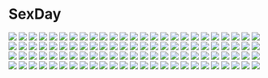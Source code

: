 # SexDay
![](https://konachan.com/jpeg/24bd5df8322397c2b27419717af5a3fd/Konachan.com%20-%20155267%20ass%20medaka_box%20panties%20underwear.jpg)
![](https://konachan.com/jpeg/eb33c2614f40ec17c14d8c58b1fddabb/Konachan.com%20-%20259100%20animal_ears%20anthropomorphism%20ass%20brown_hair%20catgirl%20fang%20kantai_collection%20panties%20school_uniform%20skirt%20tail%20thighhighs%20underwear%20yellow_eyes.jpg)
![](https://konachan.com/image/20c8340c666cef3c8c7ef7306d784429/Konachan.com%20-%20141098%20alice_schuberg%20eugeo%20kirigaya_kazuto%20landscape%20scenic%20sword_art_online%20yuugure.jpg)
![](https://konachan.com/image/9b4eee385951d71ae5f7a06d87a80f87/Konachan.com%20-%20186324%20aqua_eyes%20blue_hair%20bottle_miku%20hatsune_miku%20phino_%28jinko0094%29%20vocaloid%20water.jpg)
![](https://konachan.com/jpeg/52c8ee7b8a5cbf4323a45150915dd5b5/Konachan.com%20-%20228677%20alcot%20bra%20breasts%20brown_eyes%20clouds%20game_cg%20long_hair%20nipples%20open_shirt%20panties%20pantyhose%20pussy%20rooftop%20sky%20sunset%20twintails%20uncensored%20underwear.jpg)
![](https://konachan.com/jpeg/1a77845ccb11ca47d3cbdeccbeb256ee/Konachan.com%20-%2061347%20animal%20bird%20clouds%20hatsune_miku%20kaito%20male%20polychromatic%20scenic%20vocaloid.jpg)
![](https://konachan.com/image/de18d0d3d37e08a9aab7ea7385de8226/Konachan.com%20-%20300059%202girls%20aliasing%20animal%20barefoot%20bicolored_eyes%20blonde_hair%20braids%20breasts%20fish%20glasses%20gray_hair%20green_eyes%20long_hair%20pink_eyes%20ponytail%20water%20yukata.jpg)
![](https://konachan.com/jpeg/f01c453367053446dc3e7de4f618150b/Konachan.com%20-%20306227%20blue_eyes%20blush%20bow%20braids%20cropped%20fan%20fang%20flowers%20garter_belt%20headdress%20kimono%20lolita_fashion%20original%20pink_hair%20stockings%20twintails%20zettai_ryouiki.jpg)
![](https://konachan.com/jpeg/f740ea058c50ca292e32d07149858d7b/Konachan.com%20-%20235834%20aliasing%20aqua_eyes%20blonde_hair%20building%20clouds%20dress%20feathers%20goth-loli%20headdress%20lolita_fashion%20long_hair%20original%20pantyhose%20sky%20umi_no_mizu%20wings.jpg)
![](https://konachan.com/image/be66e8b80f451dfe01a129385fdad55d/Konachan.com%20-%2032638%20ashinano_hitoshi%20yokohama_kaidashi_kikou.jpg)
![](https://konachan.com/jpeg/9dfe7ab08c0f0dd2bc562f390cca2879/Konachan.com%20-%20286486%20anthropomorphism%20azur_lane%20blonde_hair%20collar%20cropped%20long_hair%20nagishiro_mito%20navel%20orange_eyes%20ponytail%20school_uniform%20skirt%20waifu2x.jpg)
![](https://konachan.com/image/388c5b9e468562c027ca25cb2bf62055/Konachan.com%20-%2056450%20bow%20bow_%28weapon%29%20japanese_clothes%20tagme%20weapon.jpg)
![](https://konachan.com/jpeg/310dac3d7cf51af3ba53c572eeb0a373/Konachan.com%20-%2096152%20blue_eyes%20bra%20breasts%20brown_hair%20censored%20cum%20glasses%20ihara_asta%20nipples%20nopan%20open_shirt%20original%20panties%20school_uniform%20sex%20thighhighs%20underwear.jpg)
![](https://konachan.com/jpeg/0e38228fa64becef77476c646ad196bb/Konachan.com%20-%20282174%20blonde_hair%20blue_eyes%20blush%20breasts%20crying%20cum%20fellatio%20group%20long_hair%20navel%20nipples%20nude%20original%20penis%20pointed_ears%20tears%20uncensored.jpg)
![](https://konachan.com/jpeg/6d576ad26d9ba73c7e330201b85a5288/Konachan.com%20-%20225803%20aqua_hair%20barefoot%20bike_shorts%20brown_eyes%20dress%20long_hair%20lpip%20ponytail%20shorts%20summer_dress%20tagme_%28character%29%20waifu2x%20white.jpg)
![](https://konachan.com/image/e8d90e6e978decd247650d4049f72ada/Konachan.com%20-%20298318%202girls%20angel%20animal%20barefoot%20book%20bra%20breasts%20cameltoe%20cat%20demon%20drink%20food%20glasses%20halo%20horns%20logo%20original%20panties%20red_eyes%20shorts%20sydus%20tail%20wings.jpg)
![](https://konachan.com/image/121e79b7526aef28aa1dbfe2ab4842ce/Konachan.com%20-%20249256%207th_dragon_2020%20aqua_eyes%20hatsune_miku%20long_hair%20petals%20ribbons%20skirt%20tagme_%28artist%29%20thighhighs%20twintails%20vocaloid.jpg)
![](https://konachan.com/image/c85662ee8fb89a249c8e3f32de798b15/Konachan.com%20-%20129089%20close%20game_cg%20long_hair%20makita_maki%20mukougaoka_kana%20pink_hair%20purple_eyes%20shinigami_no_testament.jpg)
![](https://konachan.com/jpeg/062799e4567a9414c8b1631737dcdf9d/Konachan.com%20-%20207015%202girls%20eto%20kneehighs%20original%20school_uniform%20skirt%20sleeping.jpg)
![](https://konachan.com/jpeg/95728a7e8334dff0115a0040fbd36e8d/Konachan.com%20-%20254285%20anus%20aqua_hair%20breast_grab%20breasts%20brown_eyes%20censored%20game_cg%20gloves%20long_hair%20nipples%20no_bra%20nopan%20penis%20pussy%20skirt%20splush_wave%20spread_legs%20tree.jpg)
![](https://konachan.com/image/0a8371276f081f2744326b1d85450e4a/Konachan.com%20-%20213538%20barefoot%20bikini%20black%20blonde_hair%20dark%20elbow_gloves%20gloves%20long_hair%20nauimusuka%20original%20pointed_ears%20swimsuit%20tiara%20yellow_eyes.jpg)
![](https://konachan.com/image/2e4ccd4204f064dadd9d19329b7ef04f/Konachan.com%20-%20218322%20ass%20bath%20bathtub%20breasts%20camera%20dark%20gray_hair%20long_hair%20mivit%20nude%20original%20panties%20red_hair%20short_hair%20shower%20socks%20towel%20underwear%20water%20wristwear.jpg)
![](https://konachan.com/image/cd4067e127c03361a6fb0b453995b4d9/Konachan.com%20-%20171512%20brown_eyes%20brown_hair%20choker%20cigarette%20clouds%20mac-kine%20minakami_yuki%20night%20sky%20smoking%20stars%20subarashiki_hibi%20tie.jpg)
![](https://konachan.com/jpeg/817935a822064a07c66e4e7a5b69e9b1/Konachan.com%20-%20304263%202girls%20apple228%20blue_eyes%20blush%20brown_hair%20dress%20goth-loli%20gray_hair%20headdress%20lolita_fashion%20long_hair%20original%20shoujo_ai%20wedding%20wedding_attire.jpg)
![](https://konachan.com/image/7756a21e994326fdb6591d0d31a4280e/Konachan.com%20-%20307670%20ass%20bandaid%20bikini%20blush%20breasts%20cleavage%20collar%20cropped%20idolmaster%20pink_eyes%20pink_hair%20shirt_lift%20short_hair%20squchan%20swimsuit%20upskirt%20wristwear.jpg)
![](https://konachan.com/image/de2d81c23d0f756223ba2125128cd336/Konachan.com%20-%2023784%20mahou_shoujo_lyrical_nanoha%20panties%20striped_panties%20underwear%20yagami_hayate.jpg)
![](https://konachan.com/image/1637a4f72a06acfe10dbb339aaf4f9f6/Konachan.com%20-%20220350%20group%20hatsune_miku%20long_hair%20luo_tianyi%20maika%20mayu_%28vocaloid%29%20mo_qingxian%20seeu%20uni_%28vocaloid%29%20vocaloid%20vocaloid_china%20weitu%20xingchen%20yan_he.jpg)
![](https://konachan.com/jpeg/6f83ac01987e003c8d5c1a05e6b26b08/Konachan.com%20-%2050879%20hayate_no_gotoku%20katsura_hinagiku.jpg)
![](https://konachan.com/image/a51b8e7085f6ccab0a25f4e680a625bb/Konachan.com%20-%2072344%20ass%20bed%20blonde_hair%20blush%20bow%20brown_hair%20fang%20horns%20ibuki_suika%20masiroke%20panties%20purple_eyes%20ribbons%20topless%20touhou%20underwear.jpg)
![](https://konachan.com/image/96ef96587529e24750475c75cc081b35/Konachan.com%20-%2063426%20favorite%20game_cg%20hoshizora_no_memoria%20tagme.jpg)
![](https://konachan.com/jpeg/2ae478fdf8f097e93e009506b60354cc/Konachan.com%20-%20160452%202girls%20breast_grab%20breasts%20lass%20michioka_airi%20nipples%20okushiro_yuki%20panties%20panty_pull%20pantyhose%20pink_hair%20scan%20thighhighs%20underwear%20yuri.jpg)
![](https://konachan.com/image/bf2ebfc259ac98e6d3b1c63955b50117/Konachan.com%20-%2056733%20asanami_miori%20blonde_hair%20breast_grab%20fingering%20jpeg_artifacts%20nipples%20panties%20purple_eyes%20shirogane_no_soleil%20tsurugi_hagane%20underwear.jpg)
![](https://konachan.com/image/2624969d5851b2545a68026f3c216381/Konachan.com%20-%2084924%20gun%20lm7_%28op-center%29%20weapon.jpg)
![](https://konachan.com/image/0ec94a0669b2af2aa76dcab71d3d48c9/Konachan.com%20-%20230018%20aliasing%20blush%20bodysuit%20breasts%20candy%20cleavage%20gloves%20gray_hair%20halloween%20hat%20litsvn%20long_hair%20pumpkin%20signed%20stars%20stockings%20tattoo%20witch%20witch_hat.jpg)
![](https://konachan.com/jpeg/ca88fff549bcd691f5dc81a466d1febc/Konachan.com%20-%20237387%20aliasing%20black_hair%20blush%20gray_eyes%20japanese_clothes%20matsunaga_kouyou%20miko%20nopan%20original%20short_hair%20socks%20spread_legs%20white.jpg)
![](https://konachan.com/image/d9c3c11058c592e5256eab14e4094fd2/Konachan.com%20-%20241192%202girls%20animal_ears%20anthropomorphism%20blush%20brown_eyes%20brown_hair%20gray_hair%20kemono_friends%20orange_eyes%20rance-san%20short_hair.jpg)
![](https://konachan.com/jpeg/ff0152fd2419468a26717ffa72a8f8a4/Konachan.com%20-%2046548%20blonde_hair%20bunny%20garter_belt%20indico_lite%20long_hair%20mitha%20ribbons%20tagme%20twintails.jpg)
![](https://konachan.com/image/7131b33f68310b758f52fbf6ee338878/Konachan.com%20-%20173984%202girls%20boots%20brown_eyes%20brown_hair%20crying%20orange_hair%20original%20pantyhose%20tears%20teddy_bear%20twintails%20yoropa.jpg)
![](https://konachan.com/image/c10a71203f5836add8dc03a6e6e2dca0/Konachan.com%20-%20303553%20aqua_eyes%20aqua_hair%20blush%20bow%20cirno%20daiyousei%20dress%20fairy%20fang%20flowers%20green_hair%20honoka_chiffon%20loli%20petals%20ponytail%20short_hair%20touhou%20wings.jpg)
![](https://konachan.com/image/8a9c44538296621f34091ec014c61b98/Konachan.com%20-%20183005%20bicolored_eyes%20choker%20date_a_live%20dress%20stockings%20swd3e2%20tokisaki_kurumi%20twintails.jpg)
![](https://konachan.com/image/7382d34c2519cc579ea36218fe9bd2f1/Konachan.com%20-%20306542%20aqua_eyes%20bed%20blush%20bra%20breasts%20brown_hair%20censored%20cum%20headband%20nipples%20panty_pull%20penis%20pussy%20sex%20short_hair%20tonchan%20underwear%20yuusha_no_yabou.jpg)
![](https://konachan.com/image/8190a26166eda829ac6b002f9fa39ab0/Konachan.com%20-%2041535%20avalon_code%20book%20flowers%20orange_eyes%20orange_hair%20short_hair.jpg)
![](https://konachan.com/image/fec97233094bffdd39c6f3e7882dfb7b/Konachan.com%20-%2086356%20bow%20bunnygirl%20doll%20foxgirl%20group%20hat%20katana%20knife%20mage%20magic%20maid%20miko%20myon%20ofuda%20spear%20sword%20tail%20touhou%20vampire%20weapon%20witch%20yakumo_ran%20yomogi_opa.jpg)
![](https://konachan.com/image/0205960281e46e66a153610d13252fca/Konachan.com%20-%2059899%20animal_ears%20apple%20food%20fruit%20horo%20long_hair%20nude%20ookami_to_koushinryou%20orange_hair%20red_eyes%20tail%20wolfgirl.jpg)
![](https://konachan.com/image/eef32362c44a6fbd692aee9f7386347a/Konachan.com%20-%20280785%202girls%20chihuri405%20dark%20gray_hair%20hoodie%20long_hair%20maid%20original%20pantyhose%20pink_hair%20shoujo_ai%20snow%20yana_%28chihuri%29%20zoya_%28chihuri%29.jpg)
![](https://konachan.com/image/ae503ed6d60d8fbacefc65fa0975c615/Konachan.com%20-%20164034%20aoki_lapis%20bikini%20swimsuit%20temari_%28deae%29%20underwater%20vocaloid%20water.jpg)
![](https://konachan.com/jpeg/4df8aef9afa85cf2e2d57556a978007a/Konachan.com%20-%20155669%20animal%20blue_hair%20bottle_miku%20fish%20hatsune_miku%20kayama%20purple_eyes%20school_uniform%20vocaloid%20water%20white.jpg)
![](https://konachan.com/image/c16ea65a35be31f5d9ee711c22408e93/Konachan.com%20-%20278001%20allenes%20aqua_eyes%20black_hair%20gun%20hat%20jpeg_artifacts%20long_hair%20original%20panties%20school_uniform%20skirt%20thighhighs%20underwear%20weapon.jpg)
![](https://konachan.com/jpeg/0e27adedc38f869c39e812a68d3ce52f/Konachan.com%20-%20139315%202girls%20bed%20blush%20breasts%20censored%20colorful_cure%20etoiles%20game_cg%20moric%20nipples%20purple_hair%20pussy%20red_hair%20sakuramiya_aoi%20thighhighs%20wet.jpg)
![](https://konachan.com/jpeg/dc1b216571dcc8634de05dd3df500b07/Konachan.com%20-%20173650%20blue_hair%20elbow_gloves%20game_cg%20gloves%20hat%20long_hair%20moon%20moonstone%20night%20purple_eyes%20ribbons%20ruruna%20thighhighs%20twintails%20witch_hat%20yamakaze_ran.jpg)
![](https://konachan.com/image/3b762a6ae09d35246975e51461cf365d/Konachan.com%20-%20141214%20blonde_hair%20brown_eyes%20brown_hair%20lark%20long_hair%20original%20school_uniform%20short_hair.jpg)
![](https://konachan.com/jpeg/65cf6bbd2da5891ac8982385a7f7bcb8/Konachan.com%20-%20263190%20anus%20aposine%20bed%20blue_eyes%20blush%20breasts%20cum%20gray_hair%20imouto_sae_ireba_ii.%20kani_nayuta%20long_hair%20navel%20nipples%20nude%20penis%20pussy%20sex%20uncensored.jpg)
![](https://konachan.com/jpeg/bbf3b4f81fea26a7ed1f42eba4367a54/Konachan.com%20-%2014368%20anthropomorphism%20me%20os-tan%20windows.jpg)
![](https://konachan.com/image/28eb5101db76444407927be13df1e581/Konachan.com%20-%2051694%20animal_ears%20foxgirl%20heart%20kanokon%20minamoto_chizuru%20nude%20pink.jpg)
![](https://konachan.com/image/ca7dfc136a2d9cf544dea8e819a355a8/Konachan.com%20-%2042132%20chibi%20dress%20fairy%20hat%20lily_white%20long_hair%20orange_hair%20ribbons%20touhou%20wings.jpg)
![](https://konachan.com/jpeg/64ad7b11fe6e8585afe22cd1bac480a0/Konachan.com%20-%20260024%20animal%20brown_eyes%20brown_hair%20dog%20gayarou%20original%20scan%20tie%20twintails.jpg)
![](https://konachan.com/jpeg/9ced489054c25c8ea1a22b85e8b3778e/Konachan.com%20-%20301643%20braids%20code%3Aqualia%20long_hair%20lucia_%28code%3Aqualia%29%20tree%20white_hair%20yoaferia.jpg)
![](https://konachan.com/image/75517c5fd738552c8e819bfd0624d2a0/Konachan.com%20-%20113228%20blonde_hair%20blue_eyes%20bow%20bunny%20doll%20dress%20lolita_fashion%20long_hair%20original%20tinkle.jpg)
![](https://konachan.com/jpeg/2e4fe4bef49a47872e7cf1367e49b1cf/Konachan.com%20-%20145116%20black_hair%20blush%20bra%20breasts%20censored%20cleavage%20game_cg%20glasses%20hinasaki%20jirai_soft%20panties%20pussy%20stockings%20susonobe_minami%20underwear.jpg)
![](https://konachan.com/image/7f5428178622137bca8f7dfd2e5388a7/Konachan.com%20-%2095843%20blonde_hair%20blush%20hat%20moriya_suwako%20touhou%20water%20yellow_eyes%20zinczinc_ka.jpg)
![](https://konachan.com/image/b424a3f7cd15154fc26b1a9b30cd1ad2/Konachan.com%20-%2095339%20green_eyes%20green_hair%20gumi%20short_hair%20vocaloid.jpg)
![](https://konachan.com/image/24b37927422f2018554584e029c2d865/Konachan.com%20-%20227186%20anthropomorphism%20kamikaze_%28kancolle%29%20kantai_collection%20rerrere.jpg)
![](https://konachan.com/image/a2eb97931213b141f57d14809f1546f8/Konachan.com%20-%2025458%20pani_poni_dash%20rebecca_miyamoto.jpg)
![](https://konachan.com/jpeg/e9bcc76135b1fe32f6a8224a043eab04/Konachan.com%20-%20152556%20ano_ko_wa_ore_kara_hanarenai%20game_cg%20giga%20kamishiro_aoi%20nironiro.jpg)
![](https://konachan.com/image/058fb9e45d83592a0c64cb9e5ba40358/Konachan.com%20-%20128600%20animal_ears%20barefoot%20blonde_hair%20foxgirl%20kuro_suto_sukii%20pantyhose%20short_hair%20tail%20touhou%20yakumo_ran%20yellow_eyes.jpg)
![](https://konachan.com/image/f87f3ec96cd097c517f1091c03df8fbb/Konachan.com%20-%2035819%20katana%20konpaku_youmu%20saigyouji_yuyuko%20sword%20touhou%20weapon.jpg)
![](https://konachan.com/image/ccd09157ea953a288dc252a9cbb40035/Konachan.com%20-%2044526%20blonde_hair%20blue_eyes%20rozen_maiden%20shinku.jpg)
![](https://konachan.com/image/4d846935352708d53481ce1006392b6b/Konachan.com%20-%2016523%20animal%20dog%20goth-loli%20lolita_fashion%20simosi.jpg)
![](https://konachan.com/jpeg/6265f3b479714c374784cd917ec625a9/Konachan.com%20-%20290104%20anthropomorphism%20azur_lane%20bikini%20breasts%20cleavage%20cropped%20goggles%20long_hair%20ponytail%20pool%20red_hair%20swimsuit%20yellow_eyes%20yuzu-aki%20zara_%28azur_lane%29.jpg)
![](https://konachan.com/image/c7158398ea251870e198ad148579a5cf/Konachan.com%20-%20268274%20azur_lane%20beach%20bikini%20breasts%20cleavage%20clouds%20eba_uenihane%20flowers%20open_shirt%20scarf%20short_hair%20sky%20sunglasses%20swimsuit%20underboob%20water%20white_hair.jpg)
![](https://konachan.com/jpeg/0ab5ad0d62bd38c56284cc57fd7ec36a/Konachan.com%20-%2046672%20capura_lin%20komeiji_koishi%20scan%20touhou.jpg)
![](https://konachan.com/image/8688971a0361128de1b72dd57568e50f/Konachan.com%20-%20259966%20anthropomorphism%20breast_hold%20breasts%20brown_eyes%20brown_hair%20cleavage%20cum%20headband%20kantai_collection%20lolicept%20no_bra%20paizuri%20torn_clothes.jpg)
![](https://konachan.com/jpeg/6a6ec05b253db629be0022c30b7e629d/Konachan.com%20-%20247224%20anus%20ass%20blush%20breasts%20brown_hair%20erondo%20game_cg%20long_hair%20nipples%20nude%20purple_eyes%20pussy%20spread_pussy%20takeya_masami%20uncensored%20wink%20yoshino_ichika.jpg)
![](https://konachan.com/image/2a03a7dd7244e4381e05614afd5a49af/Konachan.com%20-%20195289%20all_male%20chain%20hukkyunzzz%20kaneki_ken%20male%20mask%20red_eyes%20shackles%20short_hair%20tokyo_ghoul%20white_hair%20wristwear.jpg)
![](https://konachan.com/jpeg/14072ed0b7d5ae53d2757e2241ca59f9/Konachan.com%20-%206390%20asakura_nemu%20choker%20da_capo%20mizukoshi_mako%20mizukoshi_moe%20ribbons%20shirakawa_kotori%20skirt%20thighhighs.jpg)
![](https://konachan.com/image/737ec437d9d2db5c6c245c3ee9cd83ef/Konachan.com%20-%2052799%20akiyama_mio%20bunnygirl%20hirasawa_yui%20japanese_clothes%20k-on%21%20kimono%20kotobuki_tsumugi%20nakano_azusa%20swimsuit%20tainaka_ritsu.jpg)
![](https://konachan.com/image/55d36b50adea86dd9123c230db8e8ef3/Konachan.com%20-%20101605%20armor%20felyne%20horns%20jinouga%20monster_hunter%20moon%20night%20panties%20pink_hair%20sword%20tsukigami_chronica%20underwear%20weapon.jpg)
![](https://konachan.com/jpeg/e41dec1c8f6f74a71bf42c2c9ec21283/Konachan.com%20-%2020410%20kore_ga_watashi_no_goshujin-sama%20sawatari_mitsuki%20vector.jpg)
![](https://konachan.com/jpeg/c04afcc49961cf2c97643b3fc619d681/Konachan.com%20-%20249548%20aqua_eyes%20barefoot%20bikini%20blonde_hair%20breasts%20drink%20flowers%20game_console%20gamers%21%20long_hair%20navel%20swimsuit%20tagme_%28artist%29%20tendou_karen.jpg)
![](https://konachan.com/image/99c4013b78afb87c2cf5f9bed676f4b0/Konachan.com%20-%20126411%20aqua_eyes%20aqua_hair%20blonde_hair%20bow%20hatsune_miku%20headphones%20ichinose_yukino%20kagamine_rin%20long_hair%20short_hair%20twintails%20vocaloid.jpg)
![](https://konachan.com/image/50af52bc3ced551974c6ce7a02594c38/Konachan.com%20-%2044081%20ilfa%20nude%20to_heart%20to_heart_2.jpg)
![](https://konachan.com/image/a5e2954e2996dbef52014903509f3aee/Konachan.com%20-%20113572%20blue_eyes%20brown_hair%20game_cg%20higashibetsuin_rurumi%20long_hair%20panties%20renai_kateikyoushi_rurumi_coordinate%20riffraff%20suzui_narumi%20underwear.jpg)
![](https://konachan.com/jpeg/be74acba81d1f6a7a09a7a2c94ab8b80/Konachan.com%20-%20293418%20a-10%20ayatsuji_aina%20ayatsuji_reina%20ayatsuji_yuina%20collar%20dildo%20dskbjcs_dosukebe_juicies%20game_cg%20glasses%20loli%20nipples%20nude%20orc_soft.jpg)
![](https://konachan.com/jpeg/14f029806347043d51caf7890b7ae1de/Konachan.com%20-%20190684%20blush%20breasts%20green_hair%20navel%20nipples%20nude%20pussy%20run_elsie_jewelria%20third-party_edit%20to_love_ru%20to_love_ru_darkness%20uncensored%20white%20yabuki_kentarou.jpg)
![](https://konachan.com/image/1d36204dbbcb71ea3256ab9a7c67f308/Konachan.com%20-%2054555%20k-on%21%20tainaka_ritsu.jpg)
![](https://konachan.com/image/223db749f574fad10f32ae5b7d0b1ce5/Konachan.com%20-%20154087%20aircraft%20clouds%20nodata%20original%20scenic%20sky.jpg)
![](https://konachan.com/image/1683d57b9e489f0b3f62cd7125e74a75/Konachan.com%20-%2030578%20after%20after_sweet_kiss%20blue_eyes%20necklace%20orange_hair%20ponytail%20school_uniform%20shiomiya_kanami%20taka_tony.jpg)
![](https://konachan.com/image/9a9f13fd82fe6330ad03893f4db44118/Konachan.com%20-%206714%20bow%20cape%20guitar%20hat%20instrument%20nagato_yuki%20purple_hair%20ribbons%20school_uniform%20short_hair%20suzumiya_haruhi_no_yuutsu%20witch%20yellow_eyes.jpg)
![](https://konachan.com/jpeg/e62f48d5dfe7f1b5863b96aef88579c4/Konachan.com%20-%2091538%20bed%20fortissimo__akkord%3Absusvier%20game_cg%20green_hair%20kajiura_umi%20no_bra%20ooba_kagerou%20school_uniform%20short_hair.jpg)
![](https://konachan.com/image/18026b1f805da9c86f1a5de31f55fe81/Konachan.com%20-%20212758%20akiyama_sou%20censored%20cum%20game_cg%20hanamiya_nagisa%20kuroya_shinobu%20nipples%20pussy%20school_uniform%20sex%20tagme%20thighhighs%20trumple.jpg)
![](https://konachan.com/jpeg/b87764aa7afacb84bc1c077b54a63c6d/Konachan.com%20-%20184081%20hatsune_miku%20nachi%20slow_motion_%28vocaloid%29%20vocaloid.jpg)
![](https://konachan.com/jpeg/9db1ebab3633b594b2fb68d8542fc321/Konachan.com%20-%2098133%20blue_eyes%20kannagi_rei%20lolotte_rosenkreuz%20long_hair%20panties%20school_uniform%20thighhighs%20twinkle_crusaders%20underwear%20white_hair%20wink.jpg)
![](https://konachan.com/image/babddce1b25fd01eba0ec3ca6f4c2c1c/Konachan.com%20-%2053156%20brown_eyes%20brown_hair%20headphones%20phone%20ryu_%28artist%29%20white.jpg)
![](https://konachan.com/image/b1d8d8c011d9014f8b3d66042ff1e6cd/Konachan.com%20-%2014577%20neon_genesis_evangelion.jpg)
![](https://konachan.com/image/cd03e56c37a6dbb9744bfa36334dd3a1/Konachan.com%20-%2031634%20blue_hair%20favorite%20game_cg%20happy_margaret%21%20kokonoka%20nishinomiya_shizuru%20ribbons%20school_uniform%20skirt.jpg)
![](https://konachan.com/image/e5955c90e9c183c4bdfb1fc8761cbd68/Konachan.com%20-%20210202%20celestia_%28wlop%29%20ghostblade%20jpeg_artifacts%20rain%20water%20wlop.jpg)
![](https://konachan.com/image/e15bf2c2c559161b6913e2bbe3503bd5/Konachan.com%20-%20169260%20brown_eyes%20brown_hair%20green_eyes%20h2so4%20long_hair%20sakamoto_akizuki%20school_uniform%20short_hair%20skirt%20thighhighs%20tie%20white_hair.jpg)
![](https://konachan.com/jpeg/94b6d4aea68a9c54701d394407c08f2e/Konachan.com%20-%20245530%20aqua_eyes%20original%20purple_hair%20shiroi_suzume%20short_hair%20tagme.jpg)
![](https://konachan.com/jpeg/3e44c21098cd740b8698ea60122ce5d4/Konachan.com%20-%20229422%202girls%20bikini%20blush%20breasts%20cat_smile%20choker%20cleavage%20fang%20halo%20long_hair%20necklace%20pink_hair%20red_eyes%20riichu%20scan%20swimsuit%20wings%20wink%20wristwear.jpg)
![](https://konachan.com/jpeg/3f8165df925d1194e2b6b913881fb7dc/Konachan.com%20-%209587%20blush%20hiiragi_kagami%20lucky_star%20ponytail%20stars.jpg)
